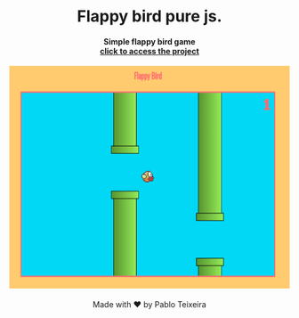 <h1 align="center">
    Flappy bird pure js.
</h1>


<h4 align="center">
  Simple flappy bird game <br>
    <a target="blank" align="center" href="https://flap-bird-purejs.vercel.app/">click to access the project</a>
</h4>
  

<div align="center">
    <img height=400 src="https://raw.githubusercontent.com/opabloteixeira/flap-bird-purejs/master/git-img/flap.png" />
</div>



<br />
<div align="center">
    Made with ♥ by Pablo Teixeira
</div>

